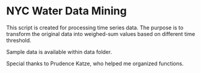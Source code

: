 # NYC Water Data Mining 

This script is created for processing time series data.
The purpose is to transform the original data into weighed-sum values based on different time threshold.  

Sample data is available within data folder. 

Special thanks to Prudence Katze, 
who helped me organized functions. 

